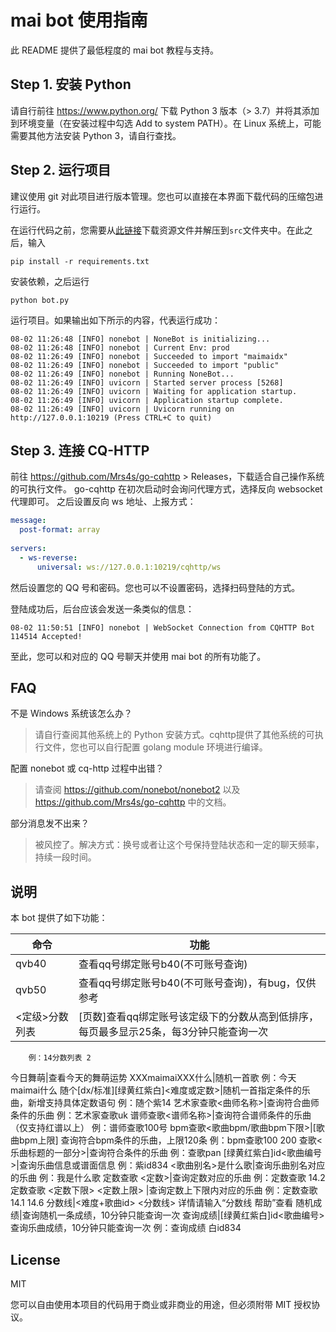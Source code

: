 # mai bot 使用指南

此 README 提供了最低程度的 mai bot 教程与支持。

## Step 1. 安装 Python

请自行前往 https://www.python.org/ 下载 Python 3 版本（> 3.7）并将其添加到环境变量（在安装过程中勾选 Add to system PATH）。在 Linux 系统上，可能需要其他方法安装 Python 3，请自行查找。

## Step 2. 运行项目

建议使用 git 对此项目进行版本管理。您也可以直接在本界面下载代码的压缩包进行运行。

在运行代码之前，您需要从[此链接](https://www.diving-fish.com/maibot/static.zip)下载资源文件并解压到`src`文件夹中。在此之后，输入
```
pip install -r requirements.txt
```
安装依赖，之后运行
```
python bot.py
```
运行项目。如果输出如下所示的内容，代表运行成功：
```
08-02 11:26:48 [INFO] nonebot | NoneBot is initializing...
08-02 11:26:48 [INFO] nonebot | Current Env: prod
08-02 11:26:49 [INFO] nonebot | Succeeded to import "maimaidx"
08-02 11:26:49 [INFO] nonebot | Succeeded to import "public"
08-02 11:26:49 [INFO] nonebot | Running NoneBot...
08-02 11:26:49 [INFO] uvicorn | Started server process [5268]
08-02 11:26:49 [INFO] uvicorn | Waiting for application startup.
08-02 11:26:49 [INFO] uvicorn | Application startup complete.
08-02 11:26:49 [INFO] uvicorn | Uvicorn running on http://127.0.0.1:10219 (Press CTRL+C to quit)
```

## Step 3. 连接 CQ-HTTP

前往 https://github.com/Mrs4s/go-cqhttp > Releases，下载适合自己操作系统的可执行文件。
go-cqhttp 在初次启动时会询问代理方式，选择反向 websocket 代理即可。
之后设置反向 ws 地址、上报方式：
```yml
message:
  post-format: array
  
servers:
  - ws-reverse:
      universal: ws://127.0.0.1:10219/cqhttp/ws
```
然后设置您的 QQ 号和密码。您也可以不设置密码，选择扫码登陆的方式。

登陆成功后，后台应该会发送一条类似的信息：
```
08-02 11:50:51 [INFO] nonebot | WebSocket Connection from CQHTTP Bot 114514 Accepted!
```
至此，您可以和对应的 QQ 号聊天并使用 mai bot 的所有功能了。

## FAQ

不是 Windows 系统该怎么办？
> 请自行查阅其他系统上的 Python 安装方式。cqhttp提供了其他系统的可执行文件，您也可以自行配置 golang module 环境进行编译。

配置 nonebot 或 cq-http 过程中出错？
> 请查阅 https://github.com/nonebot/nonebot2 以及 https://github.com/Mrs4s/go-cqhttp 中的文档。

部分消息发不出来？
> 被风控了。解决方式：换号或者让这个号保持登陆状态和一定的聊天频率，持续一段时间。

## 说明

本 bot 提供了如下功能：

命令 | 功能
--- | ---
qvb40|查看qq号绑定账号b40(不可账号查询)
qvb50|查看qq号绑定账号b40(不可账号查询)，有bug，仅供参考
<定级>分数列表|[页数]查看qq绑定账号该定级下的分数从高到低排序，每页最多显示25条，每3分钟只能查询一次
        例：14分数列表 2
今日舞萌|查看今天的舞萌运势
XXXmaimaiXXX什么|随机一首歌
        例：今天maimai什么
随个[dx/标准][绿黄红紫白]<难度或定数>|随机一首指定条件的乐曲，新增支持具体定数语句
        例：随个紫14
艺术家查歌<曲师名称>|查询符合曲师条件的乐曲
        例：艺术家查歌uk
谱师查歌<谱师名称>|查询符合谱师条件的乐曲（仅支持红谱以上）
        例：谱师查歌100号
bpm查歌<歌曲bpm/歌曲bpm下限>|[歌曲bpm上限] 查询符合bpm条件的乐曲，上限120条
        例：bpm查歌100 200
查歌<乐曲标题的一部分>|查询符合条件的乐曲
        例：查歌pan
[绿黄红紫白]id<歌曲编号>|查询乐曲信息或谱面信息
        例：紫id834
<歌曲别名>是什么歌|查询乐曲别名对应的乐曲
        例：我是什么歌
定数查歌 <定数>|查询定数对应的乐曲
        例：定数查歌 14.2
定数查歌 <定数下限> <定数上限> |查询定数上下限内对应的乐曲
        例：定数查歌 14.1 14.6
分数线|<难度+歌曲id> <分数线> 详情请输入“分数线 帮助”查看
随机成绩|查询随机一条成绩，10分钟只能查询一次
查询成绩|[绿黄红紫白]id<歌曲编号>  查询乐曲成绩，10分钟只能查询一次
        例：查询成绩 白id834

## License

MIT

您可以自由使用本项目的代码用于商业或非商业的用途，但必须附带 MIT 授权协议。
